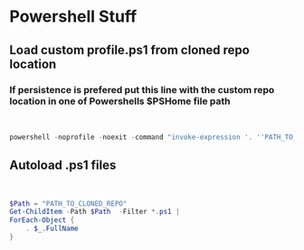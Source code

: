# Powershell Stuff 

## Load custom profile.ps1 from cloned repo location
### If persistence is prefered put this line with the custom repo location in one of Powershells $PSHome file path
<br>

```powershell
powershell -noprofile -noexit -command "invoke-expression '. ''PATH_TO_CLONED_REPO\ps_profile\profile.ps1''' "
```

## Autoload .ps1  files 
<br>

```powershell
$Path = "PATH_TO_CLONED_REPO"
Get-ChildItem -Path $Path  -Filter *.ps1 |
ForEach-Object {
    . $_.FullName
}
```
